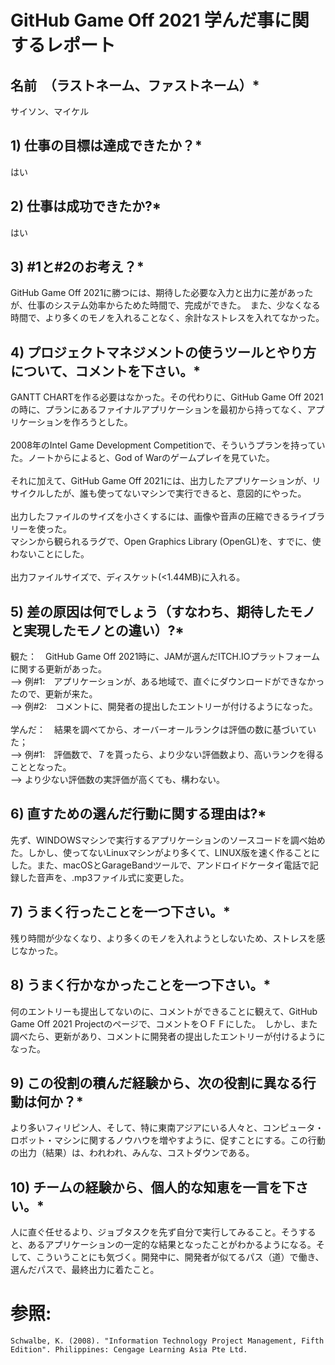 # GitHub Game Off 2021 学んだ事に関するレポート

## 名前　（ラストネーム、ファストネーム）*

サイソン、マイケル

## 1) 仕事の目標は達成できたか？*

はい

## 2) 仕事は成功できたか?*

はい

## 3) #1と#2のお考え？*

GitHub Game Off 2021に勝つには、期待した必要な入力と出力に差があったが、仕事のシステム効率からためた時間で、完成ができた。　また、少なくなる時間で、より多くのモノを入れることなく、余計なストレスを入れてなかった。

## 4) プロジェクトマネジメントの使うツールとやり方について、コメントを下さい。*

GANTT CHARTを作る必要はなかった。その代わりに、GitHub Game Off 2021の時に、プランにあるファイナルアプリケーションを最初から持ってなく、アプリケーションを作ろうとした。<br/>
<br/>
2008年のIntel Game Development Competitionで、そういうプランを持っていた。ノートからによると、God of Warのゲームプレイを見ていた。<br/>
<br/>
それに加えて、GitHub Game Off 2021には、出力したアプリケーションが、リサイクルしたが、誰も使ってないマシンで実行できると、意図的にやった。<br/>
<br/>
出力したファイルのサイズを小さくするには、画像や音声の圧縮できるライブラリーを使った。<br/>
マシンから観られるラグで、Open Graphics Library (OpenGL)を、すでに、使わないことにした。<br/>
<br/>
出力ファイルサイズで、ディスケット(<1.44MB)に入れる。

## 5) 差の原因は何でしょう（すなわち、期待したモノと実現したモノとの違い）?*

観た：　GitHub Game Off 2021時に、JAMが選んだITCH.IOプラットフォームに関する更新があった。<br/>
--> 例#1:　アプリケーションが、ある地域で、直ぐにダウンロードができなかったので、更新が来た。<br/>
--> 例#2:　コメントに、開発者の提出したエントリーが付けるようになった。<br/>
<br/>
学んだ：　結果を調べてから、オーバーオールランクは評価の数に基づいていた；<br/>
--> 例#1:　評価数で、７を貰ったら、より少ない評価数より、高いランクを得ることとなった。<br/>
--> より少ない評価数の実評価が高くても、構わない。<br/>

## 6) 直すための選んだ行動に関する理由は?*

先ず、WINDOWSマシンで実行するアプリケーションのソースコードを調べ始めた。しかし、使ってないLinuxマシンがより多くて、LINUX版を速く作ることにした。また、macOSとGarageBandツールで、アンドロイドケータイ電話で記録した音声を、.mp3ファイル式に変更した。

## 7) うまく行ったことを一つ下さい。*

残り時間が少なくなり、より多くのモノを入れようとしないため、ストレスを感じなかった。

## 8) うまく行かなかったことを一つ下さい。*

何のエントリーも提出してないのに、コメントができることに観えて、GitHub Game Off 2021 Projectのページで、コメントをＯＦＦにした。　しかし、また調べたら、更新があり、コメントに開発者の提出したエントリーが付けるようになった。

## 9) この役割の積んだ経験から、次の役割に異なる行動は何か？*

より多いフィリピン人、そして、特に東南アジアにいる人々と、コンピュータ・ロボット・マシンに関するノウハウを増やすように、促すことにする。この行動の出力（結果）は、われわれ、みんな、コストダウンである。

## 10) チームの経験から、個人的な知恵を一言を下さい。*

人に直ぐ任せるより、ジョブタスクを先ず自分で実行してみること。そうすると、あるアプリケーションの一定的な結果となったことがわかるようになる。そして、こういうことにも気づく。開発中に、開発者が似てるパス（道）で働き、選んだパスで、最終出力に着たこと。

# 参照:
    Schwalbe, K. (2008). "Information Technology Project Management, Fifth Edition". Philippines: Cengage Learning Asia Pte Ltd.

